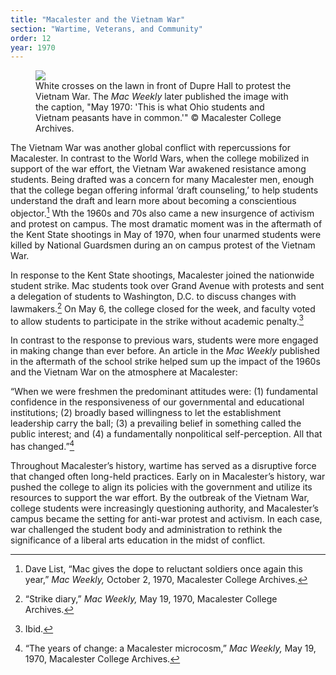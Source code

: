 ```yaml
---
title: "Macalester and the Vietnam War"
section: "Wartime, Veterans, and Community"
order: 12
year: 1970
---
```


<figure>
   <img src="/mac-history/images/vietnam-crosses.jpeg">
   <figcaption>
     White crosses on the lawn in front of Dupre Hall to protest the Vietnam War. The <i>Mac Weekly</i> later published the image with the caption, "May 1970: 'This is what Ohio students and Vietnam peasants have in common.'" © Macalester College Archives.
   </figcaption>
</figure>

The Vietnam War was another global conflict with repercussions for Macalester. In contrast to the World Wars, when the college mobilized in support of the war effort, the Vietnam War awakened resistance among students. Being drafted was a concern for many Macalester men, enough that the college began offering informal ‘draft counseling,’ to help students understand the draft and learn more about becoming a conscientious objector.[^1] Wth the 1960s and 70s also came a new insurgence of activism and protest on campus. The most dramatic moment was in the aftermath of the Kent State shootings in May of 1970, when four unarmed students were killed by National Guardsmen during an on campus protest of the Vietnam War.


In response to the Kent State shootings, Macalester joined the nationwide student strike. Mac students took over Grand Avenue with protests and sent a delegation of students to Washington, D.C. to discuss changes with lawmakers.[^2] On May 6, the college closed for the week, and faculty voted to allow students to participate in the strike without academic penalty.[^3]


In contrast to the response to previous wars, students were more engaged in making change than ever before. An article in the _Mac Weekly_ published in the aftermath of the school strike helped sum up the impact of the 1960s and the Vietnam War on the atmosphere at Macalester: 


“When we were freshmen the predominant attitudes were: (1) fundamental confidence in the responsiveness of our governmental and educational institutions; (2) broadly based willingness to let the establishment leadership carry the ball; (3) a prevailing belief in something called the public interest; and (4) a fundamentally nonpolitical self-perception. All that has changed.”[^4]


Throughout Macalester’s history, wartime has served as a disruptive force that changed often long-held practices. Early on in Macalester’s history, war pushed the college to align its policies with the government and utilize its resources to support the war effort. By the outbreak of the Vietnam War, college students were increasingly questioning authority, and Macalester’s campus became the setting for anti-war protest and activism. In each case, war challenged the student body and administration to rethink the significance of a liberal arts education in the midst of conflict.


[^1]:
     Dave List, “Mac gives the dope to reluctant soldiers once again this year,” _Mac Weekly,_ October 2, 1970, Macalester College Archives.

[^2]:
     “Strike diary,” _Mac Weekly,_ May 19, 1970, Macalester College Archives. 

[^3]:
     Ibid.

[^4]:
     “The years of change: a Macalester microcosm,” _Mac Weekly,_ May 19, 1970, Macalester College Archives.
